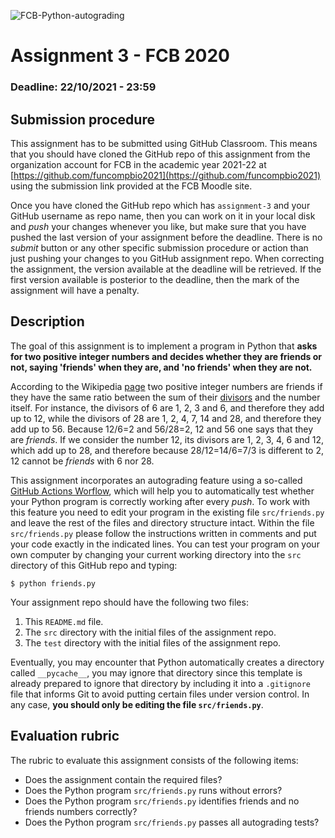 ![FCB-Python-autograding](../../actions/workflows/FCB-Python-autograding/badge.svg)

# Assignment 3 - FCB 2020
### Deadline: 22/10/2021 - 23:59

## Submission procedure

This assignment has to be submitted using GitHub Classroom. This
means that you should have cloned the GitHub repo of this assignment from
the organization account for FCB in the academic year 2021-22 at
[https://github.com/funcompbio2021](https://github.com/funcompbio2021)
using the submission link provided at the FCB Moodle site.

Once you have cloned the GitHub repo which has `assignment-3` and your
GitHub username as repo name, then you can work on it in your local disk
and _push_ your changes whenever you like, but make sure that you have pushed
the last version of your assignment before the deadline. There is no
_submit_ button or any other specific submission procedure or action than
just pushing your changes to you GitHub assignment repo. When correcting the
assignment, the version available at the deadline will be retrieved. If the
first version available is posterior to the deadline, then the mark of the
assignment will have a penalty.

## Description

The goal of this assignment is to implement a program in Python that
**asks for two positive integer numbers and decides whether they are
friends or not, saying 'friends' when they are, and 'no friends' when
they are not.**

According to the Wikipedia [page](https://en.wikipedia.org/wiki/Friendly_number)
two positive integer numbers are friends if they have the same ratio
between the sum of their
[divisors](https://en.wikipedia.org/wiki/Divisor) and the number itself.
For instance, the divisors of 6 are 1, 2, 3 and 6, and therefore they
add up to 12, while the divisors of 28 are 1, 2, 4, 7, 14 and 28, and
therefore they add up to 56. Because 12/6=2 and 56/28=2, 12 and 56 one
says that they are _friends_. If we consider the number 12, its divisors
are 1, 2, 3, 4, 6 and 12, which add up to 28, and therefore because
28/12=14/6=7/3 is different to 2, 12 cannot be _friends_ with 6 nor 28.

This assignment incorporates an autograding feature using a so-called
[GitHub Actions Worflow](https://github.com/features/actions), which will
help you to automatically test whether your Python program is
correctly working after every _push_. To work with this feature you
need to edit your program in the existing file `src/friends.py` and
leave the rest of the files and directory structure intact. Within the
file `src/friends.py` please follow the instructions written in comments
and put your code exactly in the indicated lines. You can test your
program on your own computer by changing your current working directory
into the `src` directory of this GitHub repo and typing:

```
$ python friends.py
```

Your assignment repo should have the following two files:

  1. This `README.md` file.
  2. The `src` directory with the initial files of the assignment repo.
  3. The `test` directory with the initial files of the assignment repo.

Eventually, you may encounter that Python automatically creates a directory called
`__pycache__`, you may ignore that directory since this template is already
prepared to ignore that directory by including it into a `.gitignore` file that
informs Git to avoid putting certain files under version control. In any case,
**you should only be editing the file `src/friends.py`**.

## Evaluation rubric

The rubric to evaluate this assignment consists of the following items:

  * Does the assignment contain the required files?
  * Does the Python program `src/friends.py` runs without errors?
  * Does the Python program `src/friends.py` identifies friends and no friends numbers correctly?
  * Does the Python program `src/friends.py` passes all autograding tests?
